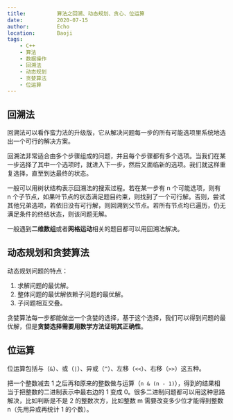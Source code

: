 ```yaml
---
title:          算法之回溯、动态规划、贪心、位运算
date:           2020-07-15
author:         Echo
location:       Baoji 
tags: 
    - C++
    - 算法
    - 数据操作
    - 回溯法
    - 动态规划
    - 贪婪算法
    - 位运算
---
```


<!-- > 算法与数据操作也是面试时经常问到的题目。很多算法都有递归和循环的实现，同时查找和排序也是很基础的内容，除此之外，回溯法、贪心法、动态规划等针对一类问题的算法都是非常重要的。 -->

## 回溯法

回溯法可以看作蛮力法的升级版，它从解决问题每一步的所有可能选项里系统地选出一个可行的解决方案。

回溯法非常适合由多个步骤组成的问题，并且每个步骤都有多个选项。当我们在某一步选择了其中一个选项时，就进入下一步，然后又面临新的选项。我们就这样重复选择，直至到达最终的状态。

一般可以用树状结构表示回溯法的搜索过程。若在某一步有 n 个可能选项，则有 n 个子节点，如果叶节点的状态满足题目约束，则找到了一个可行解。否则，尝试其他兄弟选项，若依旧没有可行解，则回溯到父节点。若所有节点均已遍历，仍无满足条件的终结状态，则该问题无解。

一般遇到**二维数组**或者**网格运动**相关的题目都可以用回溯法解决。

## 动态规划和贪婪算法

动态规划问题的特点：

1. 求解问题的最优解。
2. 整体问题的最优解依赖子问题的最优解。
3. 子问题相互交叠。

贪婪算法每一步都能做出一个贪婪的选择，基于这个选择，我们可以得到问题的最优解，但是**贪婪选择需要用数学方法证明其正确性**。

## 位运算

位运算包括与（`&`）、或（`|`）、异或（`^`）、左移（`<<`）、右移（`>>`）这五种。

把一个整数减去 1 之后再和原来的整数做与运算（`n & (n - 1)`），得到的结果相当于把整数的二进制表示中最右边的 1 变成 0。很多二进制问题都可以用这种思路解决，比如判断是不是 2 的整数次方，比如整数 m 需要改变多少位才能得到整数 n（先用异或再统计 1 的个数）。